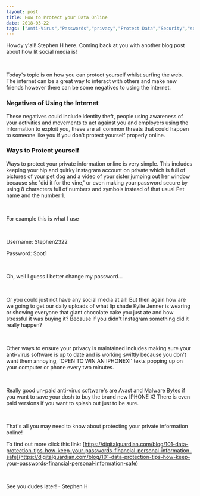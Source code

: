 ```yaml
---
layout: post
title: How to Protect your Data Online
date: 2018-03-22
tags: ["Anti-Virus","Passwords","privacy","Protect Data","Security","social media"]
---
```


Howdy y'all! Stephen H here. Coming back at you with another blog post about how lit social media is!

&nbsp;

Today's topic is on how you can protect yourself whilst surfing the web. The internet can be a great way to interact with others and make new friends however there can be some negatives to using the internet.

<!--more-->

### Negatives of Using the Internet

These negatives could include identity theft, people using awareness of your activities and movements to act against you and employers using the information to exploit you, these are all common threats that could happen to someone like you if you don't protect yourself properly online.

### Ways to Protect yourself

Ways to protect your private information online is very simple. This includes keeping your hip and quirky Instagram account on private which is full of pictures of your pet dog and a video of your sister jumping out her window because she 'did it for the vine,' or even making your password secure by using 8 characters full of numbers and symbols instead of that usual Pet name and the number 1.

&nbsp;

For example this is what I use

&nbsp;

Username: Stephen2322

Password: Spot1

&nbsp;

Oh, well I guess I better change my password...

&nbsp;

Or you could just not have any social media at all! But then again how are we going to get our daily uploads of what lip shade Kylie Jenner is wearing or showing everyone that giant chocolate cake you just ate and how stressful it was buying it? Because if you didn't Instagram something did it really happen?

&nbsp;

Other ways to ensure your privacy is maintained includes making sure your anti-virus software is up to date and is working swiftly because you don't want them annoying, 'OPEN TO WIN AN IPHONEX!' texts popping up on your computer or phone every two minutes.

&nbsp;

Really good un-paid anti-virus software's are Avast and Malware Bytes if you want to save your dosh to buy the brand new IPHONE X! There is even paid versions if you want to splash out just to be sure.

&nbsp;

That's all you may need to know about protecting your private information online!

To find out more click this link: [https://digitalguardian.com/blog/101-data-protection-tips-how-keep-your-passwords-financial-personal-information-safe](https://digitalguardian.com/blog/101-data-protection-tips-how-keep-your-passwords-financial-personal-information-safe)

&nbsp;

See you dudes later! - Stephen H